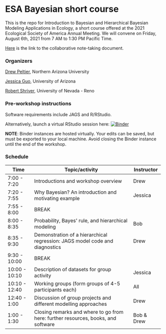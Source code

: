 # ESA Bayesian short course
This is the repo for Introduction to Bayesian and Hierarchical Bayesian Modeling Applications in Ecology, a short course offered at the 2021 Ecological Society of America Annual Meeting. We will convene on Friday, August 6th, 2021 from 7 AM to 1:30 PM Pacific Time. 

[Here](https://hackmd.io/4JyUE4X0QKyD8rlt9Oim5g?both) is the link to the collaborative note-taking document. 

### Organizers
[Drew Peltier](mailto:dmp334@nau.edu), Northern Arizona University

[Jessica Guo](mailto:jessicaguo@email.arizona.edu), University of Arizona

[Robert Shriver](mailto:rshriver@unr.edu), University of Nevada - Reno

### Pre-workshop instructions
Software requirements include JAGS and R/RStudio. 

Alternatively, launch a virtual RStudio session here:
[![Binder](https://mybinder.org/badge_logo.svg)](https://mybinder.org/v2/gh/jessicaguo/ESA-Bayesian-short-course.git/main?urlpath=rstudio)

**NOTE**: Binder instances are hosted virtually. Your edits can be saved, but must be exported to your local machine. Avoid closing the Binder instance until the end of the workshop. 

### Schedule
| Time  | Topic/activity   |  Instructor	 |
|---|---| ---|
| 7:00 - 7:20  | Introductions and workshop overview  | Drew |
| 7:20 - 7:55 | Why Bayesian? An introduction and motivating example | Jessica | 
| 7:55 - 8:00  | BREAK  | |
| 8:00 - 8:35  | Probability, Bayes' rule, and hierarchical modeling  | Bob |
| 8:35 - 9:30 | Demonstration of a hierarchical regression: JAGS model code and diagnostics  | Drew |
| 9:30 - 10:00  | BREAK  |  |
| 10:00 - 10:10  | Description of datasets for group activity | Jessica |
| 10:10 - 12:40 | Working groups (form groups of 4-5 participants each)  | All |
| 12:40 - 1:00  | Discussion of group projects and different modelling approaches  | Drew |
| 1:00 - 1:30  | Closing remarks and where to go from here: further resources, books, and software  | Bob & Drew |

